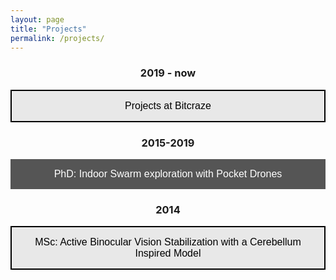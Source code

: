 ```yaml
---
layout: page
title: "Projects"
permalink: /projects/
---
```


<center><h3> 2019 - now</h3></center>
<a href="https://www.bitcraze.io/author/kimberly/"><button style="background-color: #E8E8E8;
        border: 2px solid black;
        color: black;
        padding: 15px 32px;
        text-align: center;
        text-decoration: none;
        display: inline-block;
        font-size: 16px;
        width: 100%; 
        cursor: pointer">Projects at Bitcraze</button></a>

<center><h3> 2015-2019</h3></center>

<a href="/projects/phd"><button style="background-color: #555555;
        border: none;
        color: white;
        padding: 15px 32px;
        text-align: center;
        text-decoration: none;
        display: inline-block;
        font-size: 16px;
        width: 100%; 
        cursor: pointer">PhD: Indoor Swarm exploration with Pocket Drones</button></a>


<center><h3> 2014</h3></center>

<a href="https://repository.tudelft.nl/islandora/object/uuid:3fb881d2-9701-4f1c-96a6-f6fca74aeec8?collection=education"><button style="background-color: #E8E8E8;
        border: 2px solid black;
        color: black;
        padding: 15px 32px;
        text-align: center;
        text-decoration: none;
        display: inline-block;
        font-size: 16px;
        width: 100%; 
        cursor: pointer">MSc: 
Active Binocular Vision Stabilization with a Cerebellum Inspired Model</button></a>

